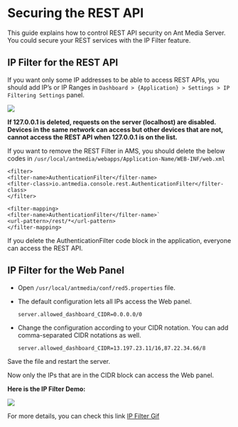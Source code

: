 # Securing the REST API

This guide explains how to control REST API security on Ant Media Server. You could secure your REST services with the IP Filter feature.

## IP Filter for the REST API

If you want only some IP addresses to be able to access REST APIs, you should add IP’s or IP Ranges in `Dashboard > {Application} > Settings > IP Filtering Settings` panel.

![](@site/static/img/image-1645195915640.png)

**If 127.0.0.1 is deleted, requests on the server (localhost) are disabled. Devices in the same network can access but other devices that are not, cannot access the REST API when 127.0.0.1 is on the list.**

If you want to remove the REST Filter in AMS, you should delete the below codes in `/usr/local/antmedia/webapps/Application-Name/WEB-INF/web.xml`

```
<filter>
<filter-name>AuthenticationFilter</filter-name>
<filter-class>io.antmedia.console.rest.AuthenticationFilter</filter-class>
</filter>

<filter-mapping>
<filter-name>AuthenticationFilter</filter-name>`
<url-pattern>/rest/*</url-pattern>
</filter-mapping>
```

If you delete the AuthenticationFilter code block in the application, everyone can access the REST API.

## IP Filter for the Web Panel

* Open ```/usr/local/antmedia/conf/red5.properties``` file.
* The default configuration lets all IPs access the Web panel.

  `server.allowed_dashboard_CIDR=0.0.0.0/0`
* Change the configuration according to your CIDR notation. You can add comma-separated CIDR notations as well.

  `server.allowed_dashboard_CIDR=13.197.23.11/16,87.22.34.66/8`

Save the file and restart the server.

Now only the IPs that are in the CIDR block can access the Web panel.

**Here is the IP Filter Demo:**

![](@site/static/img/ip-filter(1).gif)

For more details, you can check this link [IP Filter Gif](https://raw.githubusercontent.com/wiki/ant-media/Ant-Media-Server/images/ip-filter.gif)
